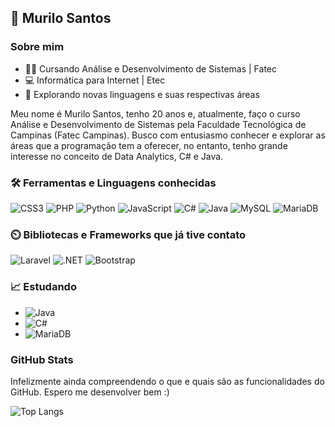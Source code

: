 ## 👋 Murilo Santos
### Sobre mim
- 👨‍🎓 Cursando Análise e Desenvolvimento de Sistemas | Fatec
- 💻 Informática para Internet | Etec
- 🧠 Explorando novas linguagens e suas respectivas áreas

Meu nome é Murilo Santos, tenho 20 anos e, atualmente, faço o curso Análise e Desenvolvimento de Sistemas pela Faculdade Tecnológica de Campinas (Fatec Campinas). Busco com entusiasmo conhecer e explorar as áreas que a programação tem a oferecer, no entanto, tenho grande interesse no conceito de Data Analytics, C# e Java.
  
### 🛠️ Ferramentas e Linguagens conhecidas
![CSS3](https://img.shields.io/badge/CSS3-1572B6?style=for-the-badge&logo=css3&logoColor=white)
![PHP](https://img.shields.io/badge/PHP-777BB4?style=for-the-badge&logo=php&logoColor=white)
![Python](https://img.shields.io/badge/python-3670A0?style=for-the-badge&logo=python&logoColor=ffdd54)
![JavaScript](https://img.shields.io/badge/JavaScript-F7DF1E?style=for-the-badge&logo=javascript&logoColor=black)
![C#](https://img.shields.io/badge/C%23-239120?style=for-the-badge&logo=c-sharp&logoColor=white)
![Java](https://img.shields.io/badge/Java-F7DF1E?style=for-the-badge&logo=java&logoColor=black)
![MySQL](https://img.shields.io/badge/MySQL-00000F?style=for-the-badge&logo=mysql&logoColor=white)
![MariaDB](https://img.shields.io/badge/MariaDB-003545?style=for-the-badge&logo=mariadb&logoColor=white)

### ⏲️ Bibliotecas e Frameworks que já tive contato
![Laravel](https://img.shields.io/badge/laravel-%23FF2D20.svg?style=for-the-badge&logo=laravel&logoColor=white)
![.NET](https://img.shields.io/badge/.NET-5C2D91?style=for-the-badge&logo=.net&logoColor=white)
![Bootstrap](https://img.shields.io/badge/-boostrap-0D1117?style=for-the-badge&logo=bootstrap&labelColor=0D1117)

### 📈 Estudando
- ![Java](https://img.shields.io/badge/Java-F7DF1E?style=for-the-badge&logo=java&logoColor=black)
- ![C#](https://img.shields.io/badge/C%23-239120?style=for-the-badge&logo=c-sharp&logoColor=white)
- ![MariaDB](https://img.shields.io/badge/MariaDB-003545?style=for-the-badge&logo=mariadb&logoColor=white)

### GitHub Stats

Infelizmente ainda compreendendo o que e quais são as funcionalidades do GitHub. Espero me desenvolver bem :)

![Top Langs](https://github-readme-stats-git-masterrstaa-rickstaa.vercel.app/api/top-langs/?username=MiragemS&layout=compact&bg_color=000&border_color=30A3DC&title_color30A3DC&text_color=FFF)

